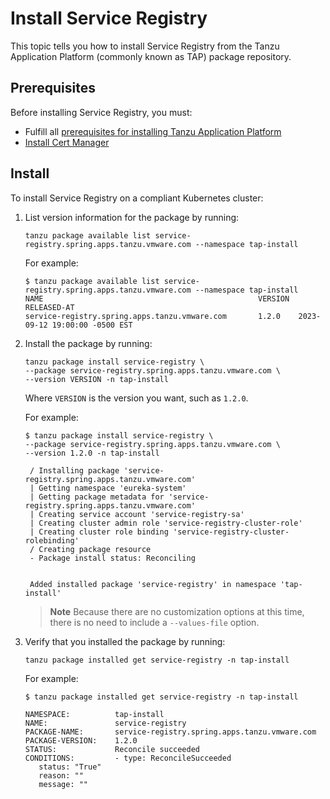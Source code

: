 # Install Service Registry

This topic tells you how to install Service Registry from the Tanzu Application Platform
(commonly known as TAP) package repository.

## <a id='prereqs'></a> Prerequisites

Before installing Service Registry, you must:

- Fulfill all [prerequisites for installing Tanzu Application Platform](../prerequisites.hbs.md)
- [Install Cert Manager](../cert-manager/install.hbs.md)

## <a id='install'></a> Install

To install Service Registry on a compliant Kubernetes cluster:

1. List version information for the package by running:

   ```console
   tanzu package available list service-registry.spring.apps.tanzu.vmware.com --namespace tap-install
   ```

   For example:

   ```console
   $ tanzu package available list service-registry.spring.apps.tanzu.vmware.com --namespace tap-install
   NAME                                                VERSION  RELEASED-AT
   service-registry.spring.apps.tanzu.vmware.com       1.2.0    2023-09-12 19:00:00 -0500 EST
   ```

2. Install the package by running:

   ```console
   tanzu package install service-registry \
   --package service-registry.spring.apps.tanzu.vmware.com \
   --version VERSION -n tap-install
   ```

   Where `VERSION` is the version you want, such as `1.2.0`.

   For example:

   ```console
   $ tanzu package install service-registry \
   --package service-registry.spring.apps.tanzu.vmware.com \
   --version 1.2.0 -n tap-install

    / Installing package 'service-registry.spring.apps.tanzu.vmware.com'
    | Getting namespace 'eureka-system'
    | Getting package metadata for 'service-registry.spring.apps.tanzu.vmware.com'
    | Creating service account 'service-registry-sa'
    | Creating cluster admin role 'service-registry-cluster-role'
    | Creating cluster role binding 'service-registry-cluster-rolebinding'
    / Creating package resource
    - Package install status: Reconciling


    Added installed package 'service-registry' in namespace 'tap-install'
   ```

   > **Note** Because there are no customization options at this time, there is no need to include a
   > `--values-file` option.

3. Verify that you installed the package by running:

   ```console
   tanzu package installed get service-registry -n tap-install
   ```

   For example:

   ```console
   $ tanzu package installed get service-registry -n tap-install

   NAMESPACE:          tap-install
   NAME:               service-registry
   PACKAGE-NAME:       service-registry.spring.apps.tanzu.vmware.com
   PACKAGE-VERSION:    1.2.0
   STATUS:             Reconcile succeeded
   CONDITIONS:         - type: ReconcileSucceeded
      status: "True"
      reason: ""
      message: ""
   ```
